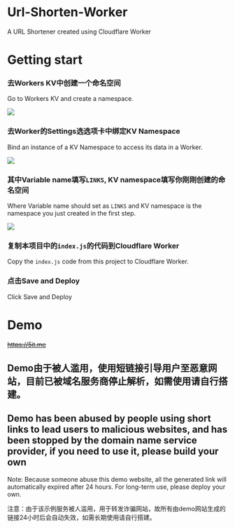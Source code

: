 # Url-Shorten-Worker
A URL Shortener created using Cloudflare Worker

# Getting start
### 去Workers KV中创建一个命名空间

Go to Workers KV and create a namespace.

<img src="https://cdn.jsdelivr.net/npm/imst@0.0.4/20201205232805.png">

### 去Worker的Settings选选项卡中绑定KV Namespace

Bind an instance of a KV Namespace to access its data in a Worker.

<img src="https://cdn.jsdelivr.net/npm/imst@0.0.4/20201205232536.png">

### 其中Variable name填写`LINKS`, KV namespace填写你刚刚创建的命名空间

Where Variable name should set as `LINKS` and KV namespace is the namespace you just created in the first step.

<img src="https://cdn.jsdelivr.net/npm/imst@0.0.4/20201205232704.png">

### 复制本项目中的`index.js`的代码到Cloudflare Worker 

Copy the `index.js` code from this project to Cloudflare Worker. 

### 点击Save and Deploy

Click Save and Deploy

# Demo
~~https://5it.me~~

## Demo由于被人滥用，使用短链接引导用户至恶意网站，目前已被域名服务商停止解析，如需使用请自行搭建。
## Demo has been abused by people using short links to lead users to malicious websites, and has been stopped by the domain name service provider, if you need to use it, please build your own
 
Note: Because someone abuse this demo website, all the generated link will automatically expired after 24 hours. For long-term use, please deploy your own.

注意：由于该示例服务被人滥用，用于转发诈骗网站，故所有由demo网站生成的链接24小时后会自动失效，如需长期使用请自行搭建。
